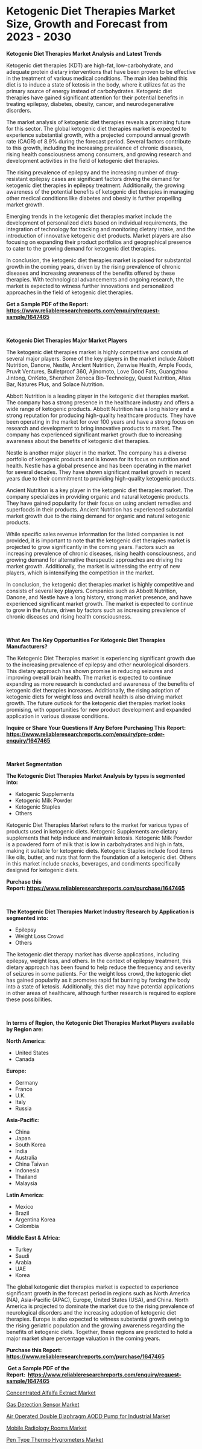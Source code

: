 <p><h1>Ketogenic Diet Therapies Market Size, Growth and Forecast from 2023 - 2030</h1></p><p><strong>Ketogenic Diet Therapies Market Analysis and Latest Trends</strong></p>
<p><p>Ketogenic diet therapies (KDT) are high-fat, low-carbohydrate, and adequate protein dietary interventions that have been proven to be effective in the treatment of various medical conditions. The main idea behind this diet is to induce a state of ketosis in the body, where it utilizes fat as the primary source of energy instead of carbohydrates. Ketogenic diet therapies have gained significant attention for their potential benefits in treating epilepsy, diabetes, obesity, cancer, and neurodegenerative disorders.</p><p>The market analysis of ketogenic diet therapies reveals a promising future for this sector. The global ketogenic diet therapies market is expected to experience substantial growth, with a projected compound annual growth rate (CAGR) of 8.9% during the forecast period. Several factors contribute to this growth, including the increasing prevalence of chronic diseases, rising health consciousness among consumers, and growing research and development activities in the field of ketogenic diet therapies.</p><p>The rising prevalence of epilepsy and the increasing number of drug-resistant epilepsy cases are significant factors driving the demand for ketogenic diet therapies in epilepsy treatment. Additionally, the growing awareness of the potential benefits of ketogenic diet therapies in managing other medical conditions like diabetes and obesity is further propelling market growth.</p><p>Emerging trends in the ketogenic diet therapies market include the development of personalized diets based on individual requirements, the integration of technology for tracking and monitoring dietary intake, and the introduction of innovative ketogenic diet products. Market players are also focusing on expanding their product portfolios and geographical presence to cater to the growing demand for ketogenic diet therapies.</p><p>In conclusion, the ketogenic diet therapies market is poised for substantial growth in the coming years, driven by the rising prevalence of chronic diseases and increasing awareness of the benefits offered by these therapies. With technological advancements and ongoing research, the market is expected to witness further innovations and personalized approaches in the field of ketogenic diet therapies.</p></p>
<p><strong>Get a Sample PDF of the Report:&nbsp; <a href="https://www.reliableresearchreports.com/enquiry/request-sample/1647465">https://www.reliableresearchreports.com/enquiry/request-sample/1647465</a></strong></p>
<p>&nbsp;</p>
<p><strong>Ketogenic Diet Therapies Major Market Players</strong></p>
<p><p>The ketogenic diet therapies market is highly competitive and consists of several major players. Some of the key players in the market include Abbott Nutrition, Danone, Nestle, Ancient Nutrition, Zenwise Health, Ample Foods, Pruvit Ventures, Bulletproof 360, Ajinomoto, Love Good Fats, Guangzhou Jintong, OnKeto, Shenzhen Zeneca Bio-Technology, Quest Nutrition, Altas Bar, Natures Plus, and Solace Nutrition.</p><p>Abbott Nutrition is a leading player in the ketogenic diet therapies market. The company has a strong presence in the healthcare industry and offers a wide range of ketogenic products. Abbott Nutrition has a long history and a strong reputation for producing high-quality healthcare products. They have been operating in the market for over 100 years and have a strong focus on research and development to bring innovative products to market. The company has experienced significant market growth due to increasing awareness about the benefits of ketogenic diet therapies.</p><p>Nestle is another major player in the market. The company has a diverse portfolio of ketogenic products and is known for its focus on nutrition and health. Nestle has a global presence and has been operating in the market for several decades. They have shown significant market growth in recent years due to their commitment to providing high-quality ketogenic products.</p><p>Ancient Nutrition is a key player in the ketogenic diet therapies market. The company specializes in providing organic and natural ketogenic products. They have gained popularity for their focus on using ancient remedies and superfoods in their products. Ancient Nutrition has experienced substantial market growth due to the rising demand for organic and natural ketogenic products.</p><p>While specific sales revenue information for the listed companies is not provided, it is important to note that the ketogenic diet therapies market is projected to grow significantly in the coming years. Factors such as increasing prevalence of chronic diseases, rising health consciousness, and growing demand for alternative therapeutic approaches are driving the market growth. Additionally, the market is witnessing the entry of new players, which is intensifying the competition in the market.</p><p>In conclusion, the ketogenic diet therapies market is highly competitive and consists of several key players. Companies such as Abbott Nutrition, Danone, and Nestle have a long history, strong market presence, and have experienced significant market growth. The market is expected to continue to grow in the future, driven by factors such as increasing prevalence of chronic diseases and rising health consciousness.</p></p>
<p>&nbsp;</p>
<p><strong>What Are The Key Opportunities For Ketogenic Diet Therapies Manufacturers?</strong></p>
<p><p>The Ketogenic Diet Therapies market is experiencing significant growth due to the increasing prevalence of epilepsy and other neurological disorders. This dietary approach has shown promise in reducing seizures and improving overall brain health. The market is expected to continue expanding as more research is conducted and awareness of the benefits of ketogenic diet therapies increases. Additionally, the rising adoption of ketogenic diets for weight loss and overall health is also driving market growth. The future outlook for the ketogenic diet therapies market looks promising, with opportunities for new product development and expanded application in various disease conditions.</p></p>
<p><strong>Inquire or Share Your Questions If Any Before Purchasing This Report: <a href="https://www.reliableresearchreports.com/enquiry/pre-order-enquiry/1647465">https://www.reliableresearchreports.com/enquiry/pre-order-enquiry/1647465</a></strong></p>
<p>&nbsp;</p>
<p><strong>Market Segmentation</strong></p>
<p><strong>The Ketogenic Diet Therapies Market Analysis by types is segmented into:</strong></p>
<p><ul><li>Ketogenic Supplements</li><li>Ketogenic Milk Powder</li><li>Ketogenic Staples</li><li>Others</li></ul></p>
<p><p>Ketogenic Diet Therapies Market refers to the market for various types of products used in ketogenic diets. Ketogenic Supplements are dietary supplements that help induce and maintain ketosis. Ketogenic Milk Powder is a powdered form of milk that is low in carbohydrates and high in fats, making it suitable for ketogenic diets. Ketogenic Staples include food items like oils, butter, and nuts that form the foundation of a ketogenic diet. Others in this market include snacks, beverages, and condiments specifically designed for ketogenic diets.</p></p>
<p><strong>Purchase this Report:&nbsp;<a href="https://www.reliableresearchreports.com/purchase/1647465">https://www.reliableresearchreports.com/purchase/1647465</a></strong></p>
<p>&nbsp;</p>
<p><strong>The Ketogenic Diet Therapies Market Industry Research by Application is segmented into:</strong></p>
<p><ul><li>Epilepsy</li><li>Weight Loss Crowd</li><li>Others</li></ul></p>
<p><p>The ketogenic diet therapy market has diverse applications, including epilepsy, weight loss, and others. In the context of epilepsy treatment, this dietary approach has been found to help reduce the frequency and severity of seizures in some patients. For the weight loss crowd, the ketogenic diet has gained popularity as it promotes rapid fat burning by forcing the body into a state of ketosis. Additionally, this diet may have potential applications in other areas of healthcare, although further research is required to explore these possibilities.</p></p>
<p>&nbsp;</p>
<p><strong>In terms of Region, the Ketogenic Diet Therapies Market Players available by Region are:</strong></p>
<p>
    <p> <strong> North America: </strong>
        <ul>
            <li>United States</li>
            <li>Canada</li>
        </ul>
        </p> 
    <p> <strong> Europe: </strong>
        <ul>
            <li>Germany</li>
            <li>France</li>
            <li>U.K.</li>
            <li>Italy</li>
            <li>Russia</li>
        </ul>
        </p> 
    <p> <strong> Asia-Pacific: </strong>
        <ul>
            <li>China</li>
            <li>Japan</li>
            <li>South Korea</li>
            <li>India</li>
            <li>Australia</li>
            <li>China Taiwan</li>
            <li>Indonesia</li>
            <li>Thailand</li>
            <li>Malaysia</li>
        </ul>
        </p> 
    <p> <strong> Latin America: </strong>
        <ul>
            <li>Mexico</li>
            <li>Brazil</li>
            <li>Argentina Korea</li>
            <li>Colombia</li>
        </ul>
        </p> 
    <p> <strong> Middle East & Africa: </strong>
        <ul>
            <li>Turkey</li>
            <li>Saudi</li>
            <li>Arabia</li>
            <li>UAE</li>
            <li>Korea</li>
        </ul>
    </p>
    </p>
<p><p>The global ketogenic diet therapies market is expected to experience significant growth in the forecast period in regions such as North America (NA), Asia-Pacific (APAC), Europe, United States (USA), and China. North America is projected to dominate the market due to the rising prevalence of neurological disorders and the increasing adoption of ketogenic diet therapies. Europe is also expected to witness substantial growth owing to the rising geriatric population and the growing awareness regarding the benefits of ketogenic diets. Together, these regions are predicted to hold a major market share percentage valuation in the coming years.</p></p>
<p><strong>Purchase this Report: <a href="https://www.reliableresearchreports.com/purchase/1647465">https://www.reliableresearchreports.com/purchase/1647465</a></strong></p>
<p>&nbsp;<strong>Get a Sample PDF of the Report:&nbsp;&nbsp;<a href="https://www.reliableresearchreports.com/enquiry/request-sample/1647465">https://www.reliableresearchreports.com/enquiry/request-sample/1647465</a></strong></p>
<p><strong></strong></p>
<p><p><a href="https://medium.com/@tanaysamar7412/concentrated-alfalfa-extract-market-research-report-its-history-and-forecast-2023-to-2030-e807202ed339">Concentrated Alfalfa Extract Market</a></p><p><a href="https://medium.com/@jerez43343/gas-detection-sensor-market-size-cagr-trends-2024-2030-1f33c99bc963">Gas Detection Sensor Market</a></p><p><a href="https://medium.com/@moribenton733320/air-operated-double-diaphragm-aodd-pump-for-industrial-market-analysis-and-sze-forecasted-for-e5d824374d03">Air Operated Double Diaphragm AODD Pump for Industrial Market</a></p><p><a href="https://medium.com/@zaidjeet11730/mobile-radiology-rooms-market-analysis-its-cagr-market-segmentation-and-global-industry-overview-529356513a46">Mobile Radiology Rooms Market</a></p><p><a href="https://medium.com/@hugthess010/pen-type-thermo-hygrometers-market-insights-into-market-cagr-market-trends-and-growth-strategies-d1d216bca462">Pen Type Thermo Hygrometers Market</a></p></p>